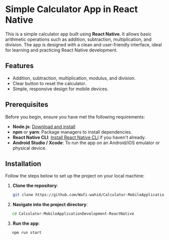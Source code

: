 # Simple Calculator App in React Native

This is a simple calculator app built using **React Native**. It allows basic arithmetic operations such as addition, subtraction, multiplication, and division. The app is designed with a clean and user-friendly interface, ideal for learning and practicing React Native development.

## Features
- Addition, subtraction, multiplication, modulus, and division.
- Clear button to reset the calculator.
- Simple, responsive design for mobile devices.

## Prerequisites

Before you begin, ensure you have met the following requirements:

- **Node.js**: [Download and install](https://nodejs.org/)
- **npm** or **yarn**: Package managers to install dependencies.
- **React Native CLI**: [Install React Native CLI](https://reactnative.dev/docs/environment-setup) if you haven't already.
- **Android Studio / Xcode**: To run the app on an Android/iOS emulator or physical device.

## Installation

Follow the steps below to set up the project on your local machine:

1. **Clone the repository**:
   ```bash
   git clone https://github.com/Wafi-wahid/Calculator-MobileApplicationDevelopment-ReactNative.git
   ```
2. **Navigate into the project directory**:
 ```bash
    cd Calculator-MobileApplicationDevelopment-ReactNative
   ```
3. **Run the app**:
 ```bash
    npm run start
   ```
